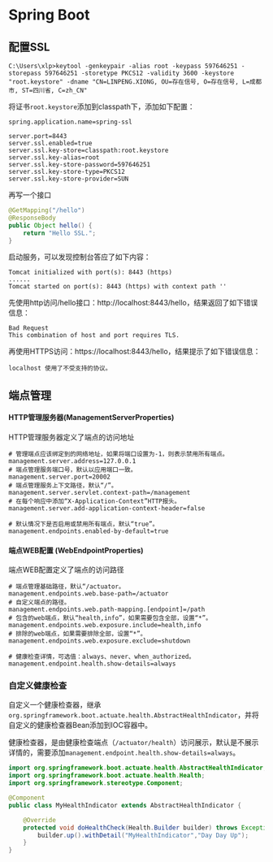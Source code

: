 # Spring Boot

## 配置SSL

```shell
C:\Users\xlp>keytool -genkeypair -alias root -keypass 597646251 -storepass 597646251 -storetype PKCS12 -validity 3600 -keystore "root.keystore" -dname "CN=LINPENG.XIONG, OU=存在信号, O=存在信号, L=成都市, ST=四川省, C=zh_CN"
```

将证书`root.keystore`添加到classpath下，添加如下配置：

```properties
spring.application.name=spring-ssl

server.port=8443
server.ssl.enabled=true
server.ssl.key-store=classpath:root.keystore
server.ssl.key-alias=root
server.ssl.key-store-password=597646251
server.ssl.key-store-type=PKCS12
server.ssl.key-store-provider=SUN
```

再写一个接口

```java
@GetMapping("/hello")
@ResponseBody
public Object hello() {
    return "Hello SSL.";
}
```

启动服务，可以发现控制台答应了如下内容：

```
Tomcat initialized with port(s): 8443 (https)
......
Tomcat started on port(s): 8443 (https) with context path ''
```

先使用http访问/hello接口：http://localhost:8443/hello，结果返回了如下错误信息：

```
Bad Request
This combination of host and port requires TLS.
```

再使用HTTPS访问：https://localhost:8443/hello，结果提示了如下错误信息：

```
localhost 使用了不受支持的协议。
```







## 端点管理

#### HTTP管理服务器(ManagementServerProperties)

HTTP管理服务器定义了端点的访问地址

```properties
# 管理端点应该绑定到的网络地址，如果将端口设置为-1，则表示禁用所有端点。
management.server.address=127.0.0.1
# 端点管理服务端口号，默认以应用端口一致。
management.server.port=20002
# 端点管理服务上下文路径，默认“/”。
management.server.servlet.context-path=/management
# 在每个响应中添加“X-Application-Context”HTTP报头。
management.server.add-application-context-header=false
```



```properties
# 默认情况下是否启用或禁用所有端点，默认“true”。
management.endpoints.enabled-by-default=true
```



#### 端点WEB配置 (WebEndpointProperties)

端点WEB配置定义了端点的访问路径

```properties
# 端点管理基础路径，默认“/actuator。
management.endpoints.web.base-path=/actuator
# 自定义端点的路径。
management.endpoints.web.path-mapping.[endpoint]=/path
# 包含的web端点，默认“health,info”，如果需要包含全部，设置“*”。
management.endpoints.web.exposure.include=health,info
# 排除的web端点，如果需要排除全部，设置“*”。
management.endpoints.web.exposure.exclude=shutdown
```



```properties
# 健康检查详情，可选值：always、never、when_authorized。
management.endpoint.health.show-details=always
```

### 自定义健康检查

自定义一个健康检查器，继承`org.springframework.boot.actuate.health.AbstractHealthIndicator`，并将自定义的健康检查器Bean添加到IOC容器中。

健康检查器，是由健康检查端点（`/actuator/health`）访问展示，默认是不展示详情的，需要添加`management.endpoint.health.show-details=always`。

```java
import org.springframework.boot.actuate.health.AbstractHealthIndicator;
import org.springframework.boot.actuate.health.Health;
import org.springframework.stereotype.Component;

@Component
public class MyHealthIndicator extends AbstractHealthIndicator {

    @Override
    protected void doHealthCheck(Health.Builder builder) throws Exception {
        builder.up().withDetail("MyHealthIndicator","Day Day Up");
    }
}
```

